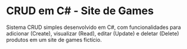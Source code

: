 # CRUD em C# - Site de Games

Sistema CRUD simples desenvolvido em C#, com funcionalidades para adicionar (Create), visualizar (Read), editar (Update) e deletar (Delete) produtos em um site de games fictício.

